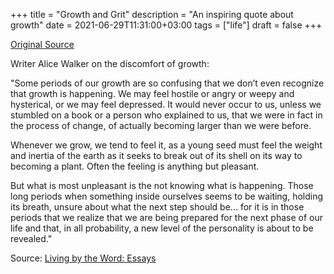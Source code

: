 +++
title = "Growth and Grit"
description = "An inspiring quote about growth"
date = 2021-06-29T11:31:00+03:00
tags = ["life"]
draft = false
+++

[Original Source](https://jamesclear.com/3-2-1/april-29-2021)

Writer Alice Walker on the discomfort of growth:

"Some periods of our growth are so confusing that we don’t even
recognize that growth is happening. We may feel hostile or angry
or weepy and hysterical, or we may feel depressed. It would never
occur to us, unless we stumbled on a book or a person who
explained to us, that we were in fact in the process of change,
of actually becoming larger than we were before.

Whenever we grow, we tend to feel it, as a young seed must feel
the weight and inertia of the earth as it seeks to break out of
its shell on its way to becoming a plant. Often the feeling is
anything but pleasant.

But what is most unpleasant is the not knowing what is happening.
Those long periods when something inside ourselves seems to be
waiting, holding its breath, unsure about what the next step
should be... for it is in those periods that we realize that we
are being prepared for the next phase of our life and that, in
all probability, a new level of the personality is about to be
revealed."

Source: [Living by the Word: Essays](https://is.gd/5xmweD)
